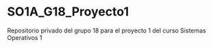 # SO1A_G18_Proyecto1
Repositorio privado del grupo 18 para el proyecto 1 del curso Sistemas Operativos 1
